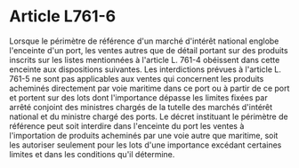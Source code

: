 # Article L761-6

Lorsque le périmètre de référence d'un marché d'intérêt national englobe l'enceinte d'un port, les ventes autres que de détail portant sur des produits inscrits sur les listes mentionnées à l'article L. 761-4 obéissent dans cette enceinte aux dispositions suivantes.   Les interdictions prévues à l'article L. 761-5 ne sont pas applicables aux ventes qui concernent les produits acheminés directement par voie maritime dans ce port ou à partir de ce port et portent sur des lots dont l'importance dépasse les limites fixées par arrêté conjoint des ministres chargés de la tutelle des marchés d'intérêt national et du ministre chargé des ports.   Le décret instituant le périmètre de référence peut soit interdire dans l'enceinte du port les ventes à l'importation de produits acheminés par une voie autre que maritime, soit les autoriser seulement pour les lots d'une importance excédant certaines limites et dans les conditions qu'il détermine.